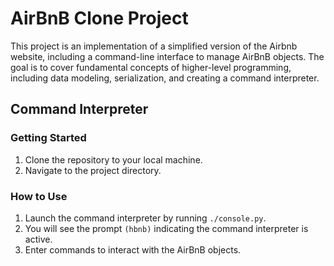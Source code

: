 # AirBnB Clone Project

This project is an implementation of a simplified version of the Airbnb website, including a command-line interface to manage AirBnB objects. The goal is to cover fundamental concepts of higher-level programming, including data modeling, serialization, and creating a command interpreter.

## Command Interpreter

### Getting Started

1. Clone the repository to your local machine.
2. Navigate to the project directory.

### How to Use

1. Launch the command interpreter by running `./console.py`.
2. You will see the prompt `(hbnb)` indicating the command interpreter is active.
3. Enter commands to interact with the AirBnB objects.
